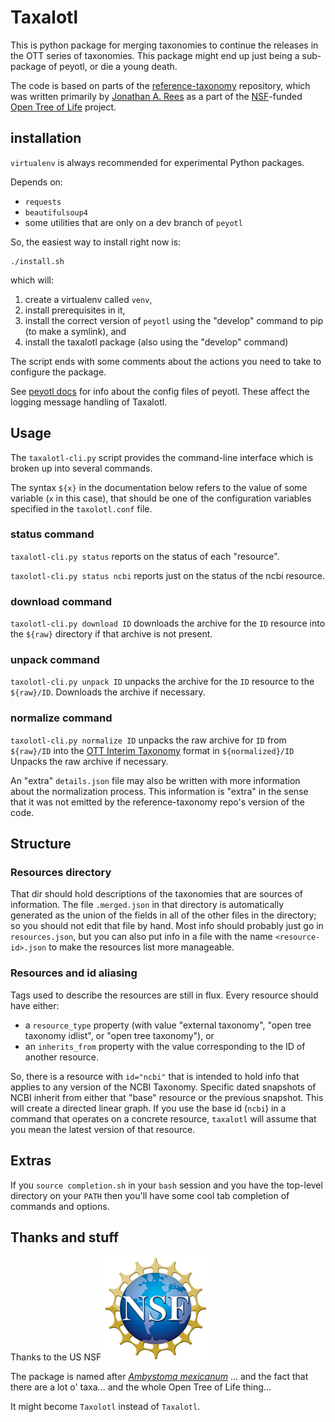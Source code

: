 # Taxalotl
This is python package for merging taxonomies to continue
the releases in the OTT series of taxonomies.
This package might end up just being a sub-package of peyotl,
or die a young death.


The code is based on parts of the
    [reference-taxonomy](https://github.com/OpenTreeOfLife/reference-taxonomy)
    repository, which was written primarily by 
    [Jonathan A. Rees](https://github.com/jar398) as 
    a part of the [NSF](https://www.nsf.gov/)-funded 
    [Open Tree of Life](https://tree.opentreeoflife.org)
    project.

## installation
`virtualenv` is always recommended for experimental
    Python packages.

Depends on:
  * `requests`
  * `beautifulsoup4`
  * some utilities that are only on a dev branch of `peyotl`

So, the easiest way to install right now is:

    ./install.sh

which will:
   1. create a virtualenv called `venv`,
   2. install prerequisites in it,
   3. install the correct version of `peyotl` using the "develop"
    command to pip (to make a symlink), and
   4. install the taxalotl package (also using the "develop" 
   command)

The script ends with some comments about the actions you need
to take to configure the package.

See [peyotl docs](http://opentreeoflife.github.io/peyotl/) for
info about the config files of peyotl.
These affect the logging message handling of Taxalotl.


## Usage
The `taxalotl-cli.py` script provides the command-line interface which
is broken up into several commands.

The syntax `${x}` in the documentation below refers to
the value of some variable (`x` in this case),
that should be one of the configuration variables specified in
the `taxolotl.conf` file.
    

### status command
`taxalotl-cli.py status` reports on the status of each "resource".

`taxolotl-cli.py status ncbi` reports just on the status of the
    ncbi resource.

### download command
`taxolotl-cli.py download ID` downloads the archive for
    the `ID` resource into the `${raw}` directory if that
    archive is not present.

### unpack command
`taxolotl-cli.py unpack ID` unpacks the archive for
    the `ID` resource to the `${raw}/ID`.
Downloads the archive if necessary.

### normalize command
`taxolotl-cli.py normalize ID` unpacks the raw archive
for `ID` from `${raw}/ID` into the 
[OTT Interim Taxonomy](https://github.com/OpenTreeOfLife/reference-taxonomy/wiki/Interim-taxonomy-file-format)
format in `${normalized}/ID`
Unpacks the raw archive if necessary.

An "extra" `details.json` file may also be written with 
more information about the normalization process.
This information is "extra" in the sense that it was not
emitted by the reference-taxonomy repo's version of the code.


## Structure
### Resources directory
That dir should hold descriptions of the taxonomies that
    are sources of information.
The file `.merged.json` in that directory is automatically
    generated as the union of the fields in all of the
    other files in the directory;
so you should not edit that file by hand.
Most info should probably just go in `resources.json`, but
    you can also put info in a file with the name
    `<resource-id>.json` to make the resources list more
    manageable.

### Resources and id aliasing
Tags used to describe the resources are still in flux.
Every resource should have either:
  * a `resource_type` 
    property (with value "external taxonomy",
    "open tree taxonomy idlist", or "open tree taxonomy"), or
  * an `inherits_from` property with the value
    corresponding to the ID of another resource.

So, there is a resource with `id="ncbi"` that is intended
    to hold info that applies to any version of the NCBI
    Taxonomy.
Specific dated snapshots of NCBI inherit from either that
    "base" resource or the previous snapshot.
This will create a directed linear graph. 
If you use the base id (`ncbi`) in a command that operates
    on a concrete resource, `taxalotl` will assume that you
    mean the latest version of that resource.

## Extras
If you `source completion.sh` in your `bash` session and you have
    the top-level directory on your `PATH` then you'll have some
    cool tab completion of commands and options.

## Thanks and stuff
Thanks to the US NSF
<a href="https://www.nsf.gov/"><img src="./doc/nsf1.jpg" alt="NSF logo" /></a>

The package is named after [_Ambystoma mexicanum_](https://en.wikipedia.org/wiki/Axolotl) ...
and the fact that there are a lot o' taxa...
and the whole Open Tree of Life thing...

It might become `Taxolotl` instead of `Taxalotl`.
